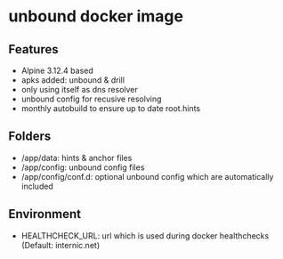 # unbound docker image

## Features
- Alpine 3.12.4 based
- apks added: unbound & drill
- only using itself as dns resolver
- unbound config for recusive resolving
- monthly autobuild to ensure up to date root.hints

## Folders
- /app/data:   hints & anchor files
- /app/config:   unbound config files
- /app/config/conf.d:   optional unbound config which are automatically included 

## Environment
- HEALTHCHECK_URL:   url which is used during docker healthchecks (Default: internic.net)
